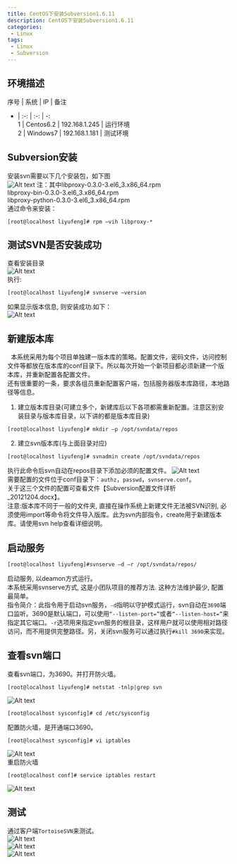 ```yaml
---
title: CentOS下安装Subversion1.6.11
description: CentOS下安装Subversion1.6.11
categories:
 - Linux
tags:
 - Linux
 - Subversion
---  
```

## 环境描述  

序号 | 系统 | IP | 备注  
- | :-: | :-: | -:  
1 | Centos6.2 | 192.168.1.245 | 运行环境  
2 | Windows7 | 192.168.1.181 | 测试环境  
  
## Subversion安装  
安装svn需要以下几个安装包，如下图  
![Alt text](http://p92ijvt1x.bkt.clouddn.com/subverison_i_1.png )
注：其中libproxy-0.3.0-3.el6_3.x86_64.rpm  
libproxy-bin-0.3.0-3.el6_3.x86_64.rpm  
libproxy-python-0.3.0-3.el6_3.x86_64.rpm  
通过命令来安装：  
```shell  
[root@localhost liyufeng]# rpm –vih libproxy-*   
```  
## 测试SVN是否安装成功  
查看安装目录  
![Alt text](http://p92ijvt1x.bkt.clouddn.com/subverison_i_2.png )  
执行:   
```shell  
[root@localhost liyufeng]# svnserve –version  
```  
如果显示版本信息, 则安装成功.如下：  
![Alt text](http://p92ijvt1x.bkt.clouddn.com/subverison_i_3.png )  
## 新建版本库  
&nbsp;&nbsp;本系统采用为每个项目单独建一版本库的策略。配置文件，密码文件，访问控制文件等都放在版本库的conf目录下。所以每次开始一个新项目都必须新建一个版本库，并重新配置各配置文件。  
还有很重要的一条，要求各组员重新配置客户端，包括服务器版本库路径，本地路径等信息。  
1. 建立版本库目录(可建立多个，新建库后以下各项都需重新配置。注意区别安装目录与版本库目录，以下讲的都是版本库目录)  
```shell  
[root@localhost liyufeng]# mkdir –p /opt/svndata/repos  
```  
2. 建立svn版本库(与上面目录对应)  
```shell  
[root@localhost liyufeng]# svnadmin create /opt/svndata/repos  
```  
执行此命令后svn自动在repos目录下添加必须的配置文件。 
![Alt text](http://p92ijvt1x.bkt.clouddn.com/subverison_i_4.png )   
需要配置的文件位于conf目录下：```authz```，```passwd```，```svnserve.conf```。  
关于这三个文件的配置可查看文件【Subversion配置文件详析_20121204.docx】。  
注意:版本库不同于一般的文件夹, 直接在操作系统上新建文件无法被SVN识别, 必须使用import等命令将文件导入版库。此为svn内部指令，create用于新建版本库。请使用svn help查看详细说明。  
## 启动服务  
```shell  
[root@localhost liyufeng]#svnserve –d –r /opt/svndata/repos/   
```  
启动服务, 以deamon方式运行。  
本系统采用svnserve方式, 这是小团队项目的推荐方法. 这种方法维护最少, 配置最简单。  
指令简介：此指令用于启动svn服务，```-d```指明以守护模式运行，svn自动在```3690```端口监听。3690是默认端口，可以使用```“--listen-port=”```或者```“--listen-host=”```来指定其它端口。```-r```选项用来指定svn服务的根目录，这样用户就可以使用相对路径访问，而不用提供完整路径。另，关闭svn服务可以通过执行```#kill 3690```来实现。  
## 查看svn端口  
查看svn端口，为3690。并打开防火墙。  
```shell  
[root@localhost liyufeng]# netstat -tnlp|grep svn  
```  
![Alt text](http://p92ijvt1x.bkt.clouddn.com/subverison_i_5.png )  
```shell  
[root@localhost sysconfig]# cd /etc/sysconfig  
```  
配置防火墙，是开通端口3690。  
```shell  
[root@localhost sysconfig]# vi iptables  
```  
![Alt text](http://p92ijvt1x.bkt.clouddn.com/subverison_i_6.png )  
重启防火墙  
```shell  
[root@localhost conf]# service iptables restart  
```  
![Alt text](http://p92ijvt1x.bkt.clouddn.com/subverison_i_7.png )  
## 测试  
通过客户端```TortoiseSVN```来测试。  
![Alt text](http://p92ijvt1x.bkt.clouddn.com/subverison_i_8.png )  
![Alt text](http://p92ijvt1x.bkt.clouddn.com/subverison_i_9.png )  
![Alt text](http://p92ijvt1x.bkt.clouddn.com/subverison_i_10.png )  
